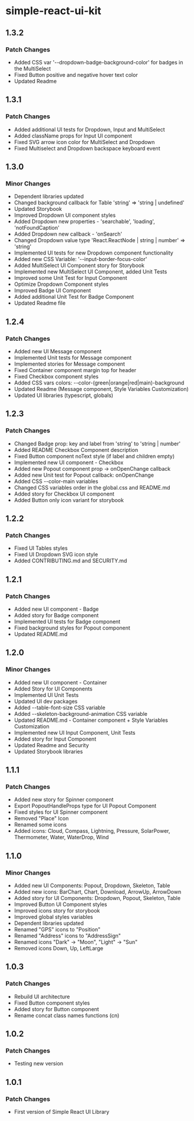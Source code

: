 # simple-react-ui-kit

## 1.3.2

### Patch Changes

-   Added CSS var '--dropdown-badge-background-color' for badges in the MultiSelect
-   Fixed Button positive and negative hover text color
-   Updated Readme

## 1.3.1

### Patch Changes

-   Added additional UI tests for Dropdown, Input and MultiSelect
-   Added className props for Input UI component
-   Fixed SVG arrow icon color for MultiSelect and Dropdown
-   Fixed Multiselect and Dropdown backspace keyboard event

## 1.3.0

### Minor Changes

-   Dependent libraries updated
-   Changed background callback for Table 'string' => 'string | undefined'
-   Updated Storybook
-   Improved Dropdown UI component styles
-   Added Dropdown new properties - 'searchable', 'loading', 'notFoundCaption'
-   Added Dropdown new callback - 'onSearch'
-   Changed Dropdown value type 'React.ReactNode | string | number' => 'string'
-   Implemented UI tests for new Dropdown component functionality
-   Added new CSS Variable: '--input-border-focus-color'
-   Added MultiSelect UI Component story for Storybook
-   Implemented new MultiSelect UI Component, added Unit Tests
-   Improved some Unit Test for Input Component
-   Optimize Dropdown Component styles
-   Improved Badge UI Component
-   Added additional Unit Test for Badge Component
-   Updated Readme file

## 1.2.4

### Patch Changes

-   Added new UI Message component
-   Implemented Unit tests for Message component
-   Implemented stories for Message component
-   Fixed Container component margin top for header
-   Fixed Checkbox component styles
-   Added CSS vars colors: --color-(green|orange|red|main)-background
-   Updated Readme (Message component, Style Variables Customization)
-   Updated UI libraries (typescript, globals)

## 1.2.3

### Patch Changes

-   Changed Badge prop: key and label from 'string' to 'string | number'
-   Added README Checkbox Component description
-   Fixed Button component noText style (if label and children empty)
-   Implemented new UI component - Checkbox
-   Added new Popout component prop -> onOpenChange callback
-   Added new Unit test for Popout callback: onOpenChange
-   Added CSS --color-main variables
-   Changed CSS variables order in the global.css and README.md
-   Added story for Checkbox UI component
-   Added Button only icon variant for storybook

## 1.2.2

### Patch Changes

-   Fixed UI Tables styles
-   Fixed UI Dropdown SVG icon style
-   Added CONTRIBUTING.md and SECURITY.md

## 1.2.1

### Patch Changes

-   Added new UI component - Badge
-   Added story for Badge component
-   Implemented UI tests for Badge component
-   Fixed background styles for Popout component
-   Updated README.md

## 1.2.0

### Minor Changes

-   Added new UI component - Container
-   Added Story for UI Components
-   Implemented UI Unit Tests
-   Updated UI dev packages
-   Added --table-font-size CSS variable
-   Added --skeleton-background-animation CSS variable
-   Updated README.md - Container component + Style Variables Customization
-   Implemented new UI Input Component, Unit Tests
-   Added story for Input Component
-   Updated Readme and Security
-   Updated Storybook libraries

## 1.1.1

### Patch Changes

-   Added new story for Spinner component
-   Export PopoutHandleProps type for UI Popout Component
-   Fixed styles for UI Spinner component
-   Removed "Place" Icon
-   Renamed some icons
-   Added icons: Cloud, Compass, Lightning, Pressure, SolarPower, Thermometer, Water, WaterDrop, Wind

## 1.1.0

### Minor Changes

-   Added new UI Components: Popout, Dropdown, Skeleton, Table
-   Added new icons: BarChart, Chart, Download, ArrowUp, ArrowDown
-   Added story for UI Components: Dropdown, Popout, Skeleton, Table
-   Improved Button UI Component styles
-   Improved icons story for storybook
-   Improved global styles variables
-   Dependent libraries updated
-   Renamed "GPS" icons to "Position"
-   Renamed "Address" icons to "AddressSign"
-   Renamed icons "Dark" -> "Moon", "Light" -> "Sun"
-   Removed icons Down, Up, LeftLarge

## 1.0.3

### Patch Changes

-   Rebuild UI architecture
-   Fixed Button component styles
-   Added story for Button component
-   Rename concat class names functions (cn)

## 1.0.2

### Patch Changes

-   Testing new version

## 1.0.1

### Patch Changes

-   First version of Simple React UI Library
